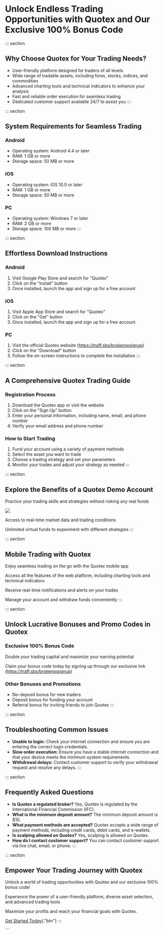# Unlock Endless Trading Opportunities with Quotex and Our Exclusive 100% Bonus Code

::: section
## Why Choose Quotex for Your Trading Needs?

-   User-friendly platform designed for traders of all levels
-   Wide range of tradable assets, including forex, stocks, indices, and
    commodities
-   Advanced charting tools and technical indicators to enhance your
    analysis
-   Fast and reliable order execution for seamless trading
-   Dedicated customer support available 24/7 to assist you
:::

::: section
## System Requirements for Seamless Trading

### Android

-   Operating system: Android 4.4 or later
-   RAM: 1 GB or more
-   Storage space: 50 MB or more

### iOS

-   Operating system: iOS 10.0 or later
-   RAM: 1 GB or more
-   Storage space: 50 MB or more

### PC

-   Operating system: Windows 7 or later
-   RAM: 2 GB or more
-   Storage space: 100 MB or more
:::

::: section
## Effortless Download Instructions

### Android

1.  Visit Google Play Store and search for "Quotex"
2.  Click on the "Install" button
3.  Once installed, launch the app and sign up for a free account

### iOS

1.  Visit Apple App Store and search for "Quotex"
2.  Click on the "Get" button
3.  Once installed, launch the app and sign up for a free account

### PC

1.  Visit the official Quotex website (https://traff.sbs/brokerqxsignup)
2.  Click on the "Download" button
3.  Follow the on-screen instructions to complete the installation
:::

::: section
## A Comprehensive Quotex Trading Guide

### Registration Process

1.  Download the Quotex app or visit the website
2.  Click on the "Sign Up" button
3.  Enter your personal information, including name, email, and phone
    number
4.  Verify your email address and phone number

### How to Start Trading

1.  Fund your account using a variety of payment methods
2.  Select the asset you want to trade
3.  Choose a trading strategy and set your parameters
4.  Monitor your trades and adjust your strategy as needed
:::

::: section
## Explore the Benefits of a Quotex Demo Account

Practice your trading skills and strategies without risking any real
funds

[![](https://static.quotex.io/files/4_en/300_250.jpg)](https://traff.sbs/brokerqxlid)

Access to real-time market data and trading conditions

Unlimited virtual funds to experiment with different strategies
:::

::: section
## Mobile Trading with Quotex

Enjoy seamless trading on the go with the Quotex mobile app

Access all the features of the web platform, including charting tools
and technical indicators

Receive real-time notifications and alerts on your trades

Manage your account and withdraw funds conveniently
:::

::: section
## Unlock Lucrative Bonuses and Promo Codes in Quotex

### Exclusive 100% Bonus Code

Double your trading capital and maximize your earning potential

Claim your bonus code today by signing up through our exclusive link
(https://traff.sbs/brokerqxsignup)

### Other Bonuses and Promotions

-   No-deposit bonus for new traders
-   Deposit bonus for funding your account
-   Referral bonus for inviting friends to join Quotex
:::

::: section
## Troubleshooting Common Issues

-   **Unable to login:** Check your internet connection and ensure you
    are entering the correct login credentials.
-   **Slow order execution:** Ensure you have a stable internet
    connection and that your device meets the minimum system
    requirements.
-   **Withdrawal delays:** Contact customer support to verify your
    withdrawal request and resolve any delays.
:::

::: section
## Frequently Asked Questions

-   **Is Quotex a regulated broker?** Yes, Quotex is regulated by the
    International Financial Commission (IFC).
-   **What is the minimum deposit amount?** The minimum deposit amount
    is \$10.
-   **What payment methods are accepted?** Quotex accepts a wide range
    of payment methods, including credit cards, debit cards, and
    e-wallets.
-   **Is scalping allowed on Quotex?** Yes, scalping is allowed on
    Quotex.
-   **How do I contact customer support?** You can contact customer
    support via live chat, email, or phone.
:::

::: section
## Empower Your Trading Journey with Quotex

Unlock a world of trading opportunities with Quotex and our exclusive
100% bonus code!

Experience the power of a user-friendly platform, diverse asset
selection, and advanced trading tools

Maximize your profits and reach your financial goals with Quotex.

[Get Started
Today](\%22https://traff.sbs/brokerqxsignup\%22){."btn"}
:::

\`\`\`

